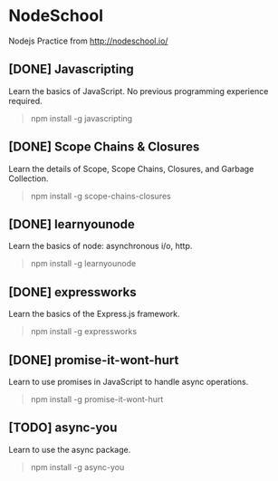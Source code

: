 # NodeSchool
Nodejs Practice from http://nodeschool.io/

## [DONE] Javascripting
Learn the basics of JavaScript. No previous programming experience required.

> npm install -g javascripting

## [DONE] Scope Chains & Closures
Learn the details of Scope, Scope Chains, Closures, and Garbage Collection.

> npm install -g scope-chains-closures

## [DONE] learnyounode
Learn the basics of node: asynchronous i/o, http.

> npm install -g learnyounode

## [DONE] expressworks 
Learn the basics of the Express.js framework.

> npm install -g expressworks

## [DONE] promise-it-wont-hurt
Learn to use promises in JavaScript to handle async operations.

> npm install -g promise-it-wont-hurt

## [TODO] async-you
Learn to use the async package.

> npm install -g async-you